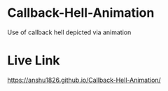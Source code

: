 # Callback-Hell-Animation
Use of callback hell depicted via animation
# Live Link
https://anshu1826.github.io/Callback-Hell-Animation/
